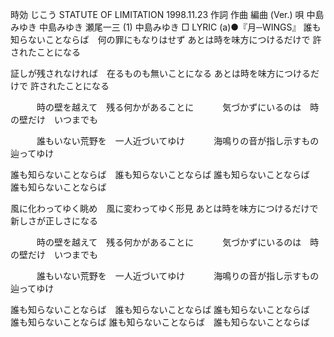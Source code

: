 時効
じこう
STATUTE OF LIMITATION
1998.11.23
作詞  作曲  編曲 (Ver.)   唄
中島みゆき   中島みゆき   瀬尾一三 (1)
中島みゆき
□ LYRIC (a)●『月─WINGS』
誰も知らないことならば　何の罪にもなりはせず
あとは時を味方につけるだけで
許されたことになる

証しが残されなければ　在るものも無いことになる
あとは時を味方につけるだけで
許されたことになる

　　　時の壁を越えて　残る何かがあることに
　　　気づかずにいるのは　時の壁だけ　いつまでも

　　　誰もいない荒野を　一人近づいてゆけ
　　　海鳴りの音が指し示すもの　辿ってゆけ

誰も知らないことならば　誰も知らないことならば
誰も知らないことならば　誰も知らないことならば

風に化わってゆく眺め　風に変わってゆく形見
あとは時を味方につけるだけで
新しさが正しさになる

　　　時の壁を越えて　残る何かがあることに
　　　気づかずにいるのは　時の壁だけ　いつまでも

　　　誰もいない荒野を　一人近づいてゆけ
　　　海鳴りの音が指し示すもの　辿ってゆけ

誰も知らないことならば　誰も知らないことならば
誰も知らないことならば　誰も知らないことならば
誰も知らないことならば　誰も知らないことならば